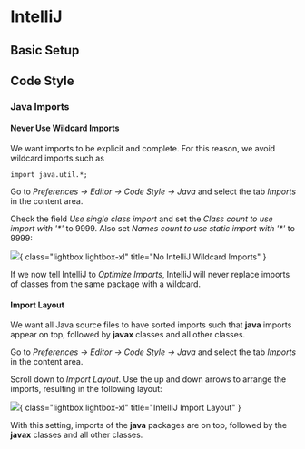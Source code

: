 # IntelliJ

## Basic Setup

## Code Style

### Java Imports

#### Never Use Wildcard Imports

We want imports to be explicit and complete. For this reason, we avoid wildcard imports such as 

```import java.util.*;```

Go to _Preferences → Editor → Code Style → Java_ and select the tab _Imports_ in the content area.

Check the field _Use single class import_ and set the _Class count to use import with '*'_ to 9999.
Also set _Names count to use static import with '*'_ to 9999:

![](assets/intellij_imports_single_class_and_wildcards.png){ class="lightbox lightbox-xl" title="No IntelliJ Wildcard Imports" }

If we now tell IntelliJ to
_Optimize Imports_, IntelliJ will never replace imports of classes from the same package
with a wildcard.

#### Import Layout

We want all Java source files to have sorted imports such that **java** imports appear on top, 
followed by **javax** classes and all other classes.

Go to _Preferences → Editor → Code Style → Java_ and select the tab _Imports_ in the content area.

Scroll down to _Import Layout_. Use the up and down arrows to arrange the imports, resulting in
the following layout:

![](assets/intellij_import_layout.png){ class="lightbox lightbox-xl" title="IntelliJ Import Layout" }

With this setting, imports of the **java** packages are on top, followed by the **javax** classes and all 
other classes.
